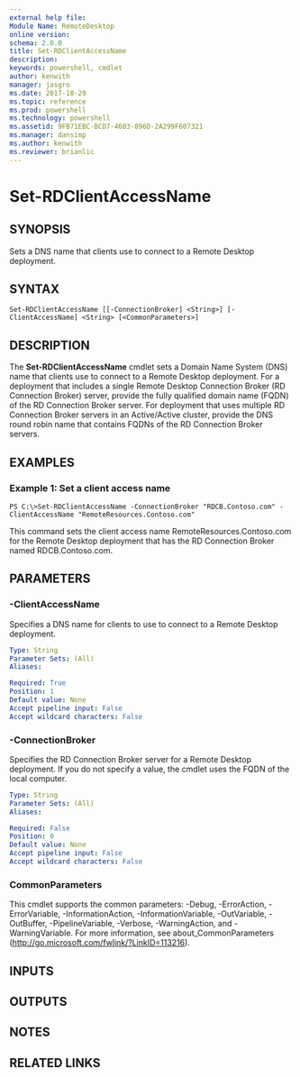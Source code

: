 ```yaml
---
external help file: 
Module Name: RemoteDesktop
online version: 
schema: 2.0.0
title: Set-RDClientAccessName
description: 
keywords: powershell, cmdlet
author: kenwith
manager: jasgro
ms.date: 2017-10-29
ms.topic: reference
ms.prod: powershell
ms.technology: powershell
ms.assetid: 9FB71EBC-BCD7-4603-896D-2A299F607321
ms.manager: dansimp
ms.author: kenwith
ms.reviewer: brianlic
---
```


# Set-RDClientAccessName

## SYNOPSIS
Sets a DNS name that clients use to connect to a Remote Desktop deployment.

## SYNTAX

```
Set-RDClientAccessName [[-ConnectionBroker] <String>] [-ClientAccessName] <String> [<CommonParameters>]
```

## DESCRIPTION
The **Set-RDClientAccessName** cmdlet sets a Domain Name System (DNS) name that clients use to connect to a Remote Desktop deployment.
For a deployment that includes a single Remote Desktop Connection Broker (RD Connection Broker) server, provide the fully qualified domain name (FQDN) of the RD Connection Broker server.
For deployment that uses multiple RD Connection Broker servers in an Active/Active cluster, provide the DNS round robin name that contains FQDNs of the RD Connection Broker servers.

## EXAMPLES

### Example 1: Set a client access name
```
PS C:\>Set-RDClientAccessName -ConnectionBroker "RDCB.Contoso.com" -ClientAccessName "RemoteResources.Contoso.com"
```

This command sets the client access name RemoteResources.Contoso.com for the Remote Desktop deployment that has the RD Connection Broker named RDCB.Contoso.com.

## PARAMETERS

### -ClientAccessName
Specifies a DNS name for clients to use to connect to a Remote Desktop deployment.

```yaml
Type: String
Parameter Sets: (All)
Aliases: 

Required: True
Position: 1
Default value: None
Accept pipeline input: False
Accept wildcard characters: False
```

### -ConnectionBroker
Specifies the RD Connection Broker server for a Remote Desktop deployment.
If you do not specify a value, the cmdlet uses the FQDN of the local computer.

```yaml
Type: String
Parameter Sets: (All)
Aliases: 

Required: False
Position: 0
Default value: None
Accept pipeline input: False
Accept wildcard characters: False
```

### CommonParameters
This cmdlet supports the common parameters: -Debug, -ErrorAction, -ErrorVariable, -InformationAction, -InformationVariable, -OutVariable, -OutBuffer, -PipelineVariable, -Verbose, -WarningAction, and -WarningVariable. For more information, see about_CommonParameters (http://go.microsoft.com/fwlink/?LinkID=113216).

## INPUTS

## OUTPUTS

## NOTES

## RELATED LINKS

